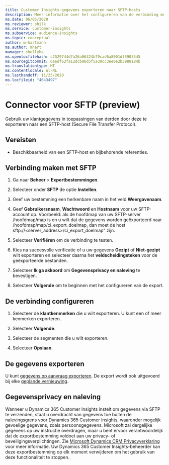 ```yaml
---
title: Customer Insights-gegevens exporteren naar SFTP-hosts
description: Meer informatie over het configureren van de verbinding met een SFTP-host.
ms.date: 06/05/2020
ms.reviewer: philk
ms.service: customer-insights
ms.subservice: audience-insights
ms.topic: conceptual
author: m-hartmann
ms.author: mhart
manager: shellyha
ms.openlocfilehash: c2529744d7a26a06324b79cad6a8001d75903545
ms.sourcegitcommit: 6a6df62fa12dcb9bd5f5a39cc3ee0e2b3988184b
ms.translationtype: HT
ms.contentlocale: nl-NL
ms.lasthandoff: 11/25/2020
ms.locfileid: "4643497"
---
```

# <a name="connector-for-sftp-preview"></a>Connector voor SFTP (preview)

Gebruik uw klantgegevens in toepassingen van derden door deze te exporteren naar een SFTP-host (Secure File Transfer Protocol).

## <a name="prerequisites"></a>Vereisten

- Beschikbaarheid van een SFTP-host en bijbehorende referenties.

## <a name="connect-to-sftp"></a>Verbinding maken met SFTP

1. Ga naar **Beheer** > **Exportbestemmingen**.

1. Selecteer onder **SFTP** de optie **Instellen**.

1. Geef uw bestemming een herkenbare naam in het veld **Weergavenaam**.

1. Geef **Gebruikersnaam**, **Wachtwoord** en **Hostnaam** voor uw SFTP-account op. Voorbeeld: als de hoofdmap van uw SFTP-server /hoofdmap/map is en u wilt dat de gegevens worden geëxporteerd naar /hoofdmap/map/ci_export_doelmap, dan moet de host sftp://<server_address>/ci_export_doelmap" zijn.

1. Selecteer **Verifiëren** om de verbinding te testen.

1. Kies na succesvolle verificatie of u uw gegevens **Gezipt** of **Niet-gezipt** wilt exporteren en selecteer daarna het **veldscheidingsteken** voor de geëxporteerde bestanden.

1. Selecteer **Ik ga akkoord** om **Gegevensprivacy en naleving** te bevestigen.

1. Selecteer **Volgende** om te beginnen met het configureren van de export.

## <a name="configure-the-connection"></a>De verbinding configureren

1. Selecteer de **klantkenmerken** die u wilt exporteren. U kunt een of meer kenmerken exporteren.

1. Selecteer **Volgende**.

1. Selecteer de segmenten die u wilt exporteren.

1. Selecteer **Opslaan**.

## <a name="export-the-data"></a>De gegevens exporteren

U kunt [gegevens op aanvraag exporteren](export-destinations.md). De export wordt ook uitgevoerd bij elke [geplande vernieuwing](system.md#schedule-tab).

## <a name="data-privacy-and-compliance"></a>Gegevensprivacy en naleving

Wanneer u Dynamics 365 Customer Insights instelt om gegevens via SFTP te verzenden, staat u overdracht van gegevens toe buiten de nalevingsgrens voor Dynamics 365 Customer Insights, waaronder mogelijk gevoelige gegevens, zoals persoonsgegevens. Microsoft zal dergelijke gegevens op uw instructie overdragen, maar u bent ervoor verantwoordelijk dat de exportbestemming voldoet aan uw privacy- of beveiligingsverplichtingen. Zie [Microsoft Dynamics CRM Privacyverklaring](https://go.microsoft.com/fwlink/?linkid=396732) voor meer informatie.
Uw Dynamics 365 Customer Insights-beheerder kan deze exportbestemming op elk moment verwijderen om het gebruik van deze functionaliteit te stoppen.
